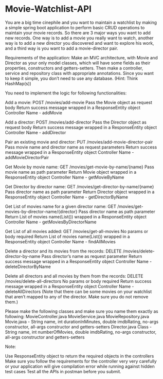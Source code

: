 # Movie-Watchlist-API
You are a big time cinephile and you want to maintain a watchlist by making a simple spring boot application to perform basic CRUD operations to maintain your movie records. So there are 3 major ways you want to add new records. One way is to add a movie you really want to watch, another way is to add a new director you discovered and want to explore his work, and a third way is you want to add a movie-director pair.

Requirements of the application:
Make an MVC architecture, with Movie and Director as your only model classes, which will have some fields as their properties, constructors and getters-setters. Then make a controller, service and repository class with appropriate annotations. Since you want to keep it simple, you don’t need to use any database. (Hint: Think HashMap(s))

You need to implement the logic for following functionalities:

Add a movie: POST /movies/add-movie
Pass the Movie object as request body
Return success message wrapped in a ResponseEntity object
Controller Name - addMovie

Add a director: POST /movies/add-director
Pass the Director object as request body
Return success message wrapped in a ResponseEntity object
Controller Name - addDirector

Pair an existing movie and director: PUT /movies/add-movie-director-pair
Pass movie name and director name as request parameters
Return success message wrapped in a ResponseEntity object
Controller Name - addMovieDirectorPair

Get Movie by movie name: GET /movies/get-movie-by-name/{name}
Pass movie name as path parameter
Return Movie object wrapped in a ResponseEntity object
Controller Name - getMovieByName

Get Director by director name: GET /movies/get-director-by-name/{name}
Pass director name as path parameter
Return Director object wrapped in a ResponseEntity object
Controller Name - getDirectorByName

Get List of movies name for a given director name: GET /movies/get-movies-by-director-name/{director}
Pass director name as path parameter
Return List of movies name(List()) wrapped in a ResponseEntity object
Controller Name - getMoviesByDirectorName

Get List of all movies added: GET /movies/get-all-movies
No params or body required
Return List of movies name(List()) wrapped in a ResponseEntity object
Controller Name - findAllMovies

Delete a director and its movies from the records: DELETE /movies/delete-director-by-name
Pass director’s name as request parameter
Return success message wrapped in a ResponseEntity object
Controller Name - deleteDirectorByName

Delete all directors and all movies by them from the records: DELETE /movies/delete-all-directors
No params or body required
Return success message wrapped in a ResponseEntity object
Controller Name - deleteAllDirectors
(Note that there can be some movies on your watchlist that aren’t mapped to any of the director. Make sure you do not remove them.)

Please make the following classes and make sure you name them exactly as following:
MovieController.java
MovieService.java
MovieRepository.java
Movie.java - String name, int durationInMinutes, double imdbRating, no-args constructor, all-args constructor and getters-setters
Director.java Class - String name, int numberOfMovies, double imdbRating, no-args constructor, all-args constructor and getters-setters

Note:

Use ResponseEntity object to return the required objects in the controllers
Make sure you follow the requirements for the controller very very carefully or your application will give compilation error while running against hidden test cases
Test all the APIs in postman before you submit.
